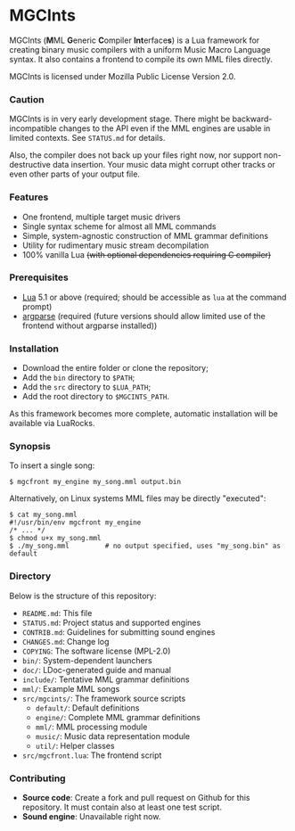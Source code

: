 # MGCInts

MGCInts (**M**ML **G**eneric **C**ompiler **Int**erface**s**) is a Lua framework for creating binary music compilers with a uniform Music Macro Language syntax. It also contains a frontend to compile its own MML files directly.

MGCInts is licensed under Mozilla Public License Version 2.0.

### Caution

MGCInts is in very early development stage. There might be backward-incompatible changes to the API even if the MML engines are usable in limited contexts. See `STATUS.md` for details.

Also, the compiler does not back up your files right now, nor support non-destructive data insertion. Your music data might corrupt other tracks or even other parts of your output file.

### Features

- One frontend, multiple target music drivers
- Single syntax scheme for almost all MML commands
- Simple, system-agnostic construction of MML grammar definitions
- Utility for rudimentary music stream decompilation
- 100% vanilla Lua ~~(with optional dependencies requiring C compiler)~~

### Prerequisites

- [Lua](https://www.lua.org/) 5.1 or above (required; should be accessible as `lua` at the command prompt)
- [argparse](https://github.com/mpeterv/argparse) (required (future versions should allow limited use of the frontend without argparse installed))

### Installation

- Download the entire folder or clone the repository;
- Add the `bin` directory to `$PATH`;
- Add the `src` directory to `$LUA_PATH`;
- Add the root directory to `$MGCINTS_PATH`.

As this framework becomes more complete, automatic installation will be available via LuaRocks.

### Synopsis

To insert a single song:

```
$ mgcfront my_engine my_song.mml output.bin
```

Alternatively, on Linux systems MML files may be directly "executed":

```
$ cat my_song.mml
#!/usr/bin/env mgcfront my_engine
/* ... */
$ chmod u+x my_song.mml
$ ./my_song.mml         # no output specified, uses "my_song.bin" as default
```

### Directory

Below is the structure of this repository:

- `README.md`: This file
- `STATUS.md`: Project status and supported engines
- `CONTRIB.md`: Guidelines for submitting sound engines
- `CHANGES.md`: Change log
- `COPYING`: The software license (MPL-2.0)
- `bin/`: System-dependent launchers
- `doc/`: LDoc-generated guide and manual
- `include/`: Tentative MML grammar definitions
- `mml/`: Example MML songs
- `src/mgcints/`: The framework source scripts
  - `default/`: Default definitions
  - `engine/`: Complete MML grammar definitions
  - `mml/`: MML processing module
  - `music/`: Music data representation module
  - `util/`: Helper classes
- `src/mgcfront.lua`: The frontend script

### Contributing

- **Source code**: Create a fork and pull request on Github for this repository. It must contain also at least one test script.
- **Sound engine**: Unavailable right now.
